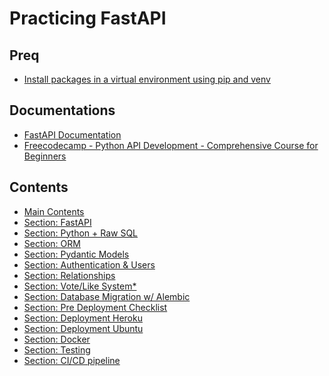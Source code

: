 # Practicing FastAPI

## Preq
- [Install packages in a virtual environment using pip and venv](https://packaging.python.org/en/latest/guides/installing-using-pip-and-virtual-environments/#)

## Documentations

- [FastAPI Documentation](https://fastapi.tiangolo.com/tutorial/)
- [Freecodecamp - Python API Development - Comprehensive Course for Beginners](https://www.youtube.com/watch?v=0sOvCWFmrtA)

## Contents

- [Main Contents](./CONTENTS.md)
- [Section: FastAPI](./FASTAPI.md)
- [Section: Python + Raw SQL](./PYTHON_RAWSQL.md)
- [Section: ORM](./ORM.md)
- [Section: Pydantic Models](./PYDANTIC_MODELS.md)
- [Section: Authentication & Users](./AUTHENTICATION_USERS.md)
- [Section: Relationships](./RELATIONSHIPS.md)
- [Section: Vote/Like System*](./VOTE_LIKE_SYSTEM.md)
- [Section: Database Migration w/ Alembic]()
- [Section: Pre Deployment Checklist]()
- [Section: Deployment Heroku]()
- [Section: Deployment Ubuntu]()
- [Section: Docker]()
- [Section: Testing]()
- [Section: CI/CD pipeline]()